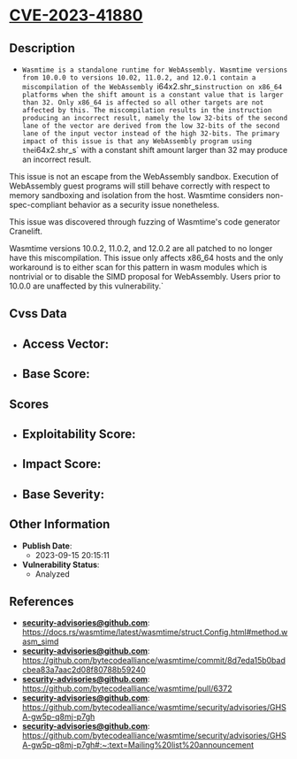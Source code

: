 
# [CVE-2023-41880](https://docs.rs/wasmtime/latest/wasmtime/struct.Config.html#method.wasm_simd)

## Description

- `Wasmtime is a standalone runtime for WebAssembly. Wasmtime versions from 10.0.0 to versions 10.02, 11.0.2, and 12.0.1 contain a miscompilation of the WebAssembly `i64x2.shr_s` instruction on x86_64 platforms when the shift amount is a constant value that is larger than 32. Only x86_64 is affected so all other targets are not affected by this. The miscompilation results in the instruction producing an incorrect result, namely the low 32-bits of the second lane of the vector are derived from the low 32-bits of the second lane of the input vector instead of the high 32-bits. The primary impact of this issue is that any WebAssembly program using the `i64x2.shr_s` with a constant shift amount larger than 32 may produce an incorrect result.

This issue is not an escape from the WebAssembly sandbox. Execution of WebAssembly guest programs will still behave correctly with respect to memory sandboxing and isolation from the host. Wasmtime considers non-spec-compliant behavior as a security issue nonetheless.

This issue was discovered through fuzzing of Wasmtime's code generator Cranelift.

Wasmtime versions 10.0.2, 11.0.2, and 12.0.2 are all patched to no longer have this miscompilation. This issue only affects x86_64 hosts and the only workaround is to either scan for this pattern in wasm modules which is nontrivial or to disable the SIMD proposal for WebAssembly. Users prior to 10.0.0 are unaffected by this vulnerability.`

## Cvss Data

- **Access Vector**:
  - 
- **Base Score**:
  - 

## Scores

- **Exploitability Score**:
  - 
- **Impact Score**:
  - 
- **Base Severity**:
  - 

## Other Information

- **Publish Date**:
  - 2023-09-15 20:15:11
- **Vulnerability Status**:
  - Analyzed

## References

- **security-advisories@github.com**: https://docs.rs/wasmtime/latest/wasmtime/struct.Config.html#method.wasm_simd
- **security-advisories@github.com**: https://github.com/bytecodealliance/wasmtime/commit/8d7eda15b0badcbea83a7aac2d08f80788b59240
- **security-advisories@github.com**: https://github.com/bytecodealliance/wasmtime/pull/6372
- **security-advisories@github.com**: https://github.com/bytecodealliance/wasmtime/security/advisories/GHSA-gw5p-q8mj-p7gh
- **security-advisories@github.com**: https://github.com/bytecodealliance/wasmtime/security/advisories/GHSA-gw5p-q8mj-p7gh#:~:text=Mailing%20list%20announcement

